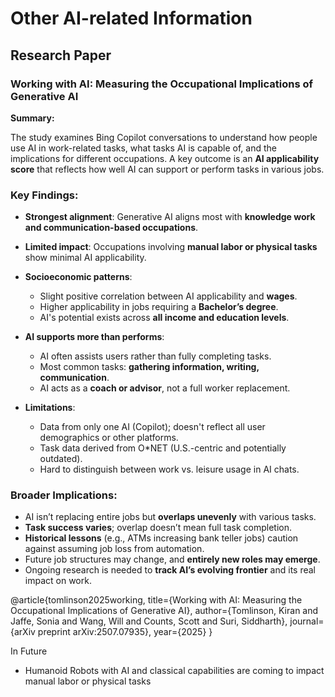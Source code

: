 # Other AI-related Information

## Research Paper

### Working with AI: Measuring the Occupational Implications of Generative AI

**Summary:**

The study examines Bing Copilot conversations to understand how people use AI in work-related tasks, what tasks AI is capable of, and the implications for different occupations. A key outcome is an **AI applicability score** that reflects how well AI can support or perform tasks in various jobs.

### Key Findings:

* **Strongest alignment**: Generative AI aligns most with **knowledge work and communication-based occupations**.
* **Limited impact**: Occupations involving **manual labor or physical tasks** show minimal AI applicability.
* **Socioeconomic patterns**:

  * Slight positive correlation between AI applicability and **wages**.
  * Higher applicability in jobs requiring a **Bachelor’s degree**.
  * AI's potential exists across **all income and education levels**.
* **AI supports more than performs**:

  * AI often assists users rather than fully completing tasks.
  * Most common tasks: **gathering information, writing, communication**.
  * AI acts as a **coach or advisor**, not a full worker replacement.
* **Limitations**:

  * Data from only one AI (Copilot); doesn't reflect all user demographics or other platforms.
  * Task data derived from O\*NET (U.S.-centric and potentially outdated).
  * Hard to distinguish between work vs. leisure usage in AI chats.

### Broader Implications:

* AI isn’t replacing entire jobs but **overlaps unevenly** with various tasks.
* **Task success varies**; overlap doesn’t mean full task completion.
* **Historical lessons** (e.g., ATMs increasing bank teller jobs) caution against assuming job loss from automation.
* Future job structures may change, and **entirely new roles may emerge**.
* Ongoing research is needed to **track AI’s evolving frontier** and its real impact on work.

@article{tomlinson2025working,
  title={Working with AI: Measuring the Occupational Implications of Generative AI},
  author={Tomlinson, Kiran and Jaffe, Sonia and Wang, Will and Counts, Scott and Suri, Siddharth},
  journal={arXiv preprint arXiv:2507.07935},
  year={2025}
}

In Future

- Humanoid Robots with AI and classical capabilities are coming to impact manual labor or physical tasks
